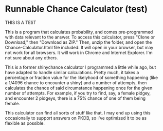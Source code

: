 # Runnable Chance Calculator (test)

THIS IS A TEST

This is a program that calculates probability, and comes pre-programmed with data relevant to the answer.  To access this calculator, press "Clone or Download," then "Download as ZIP." Then, unzip the folder, and open the Chance-Calculator.html file included. It will open in your browser, but may not work for all browsers.  It will work in Chrome and Internet Explorer. I'm not sure about any others.

This is a former shinychance calculator I programmed a little while ago, but have adapted to handle similar calculations.  Pretty much, it takes a percentage or fraction value for the likelyhood of something happening (like a 1/4096 chance to encounter a shiny) and a number of attempts, then calculates the chance of said circumstance happening once for the given number of attempts.  For example, if you try to find, say, a female pidgey, and encounter 2 pidgeys, there is a 75% chance of one of them being female.

This calculator can find all sorts of stuff like that.  I may end up using this occasionally to support answers on PKDB, so I've optimized it to be as flexible as possible.

